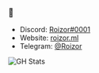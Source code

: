 ### :wave:
- Discord: [Roizor#0001](https://discord.gg/UJS8UuNPKq)
- Website: [roizor.ml](https://roizor.ml)
- Telegram: [@Roizor](https://t.me/Roizor)

![GH Stats](https://github-readme-stats.vercel.app/api?username=roizor)
